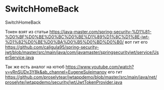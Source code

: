 # SwitchHomeBack
SwitchHomeBack


Токен взят из статьи https://java-master.com/spring-security-%D1%81-%D0%BF%D0%BE%D0%BC%D0%BE%D1%89%D1%8C%D1%8E-jwt-%D1%82%D0%BE%D0%BA%D0%B5%D0%BD%D0%B0/ 
вот гит его https://github.com/caligula95/spring-security-jwt/blob/master/src/main/java/com/javamaster/springsecurityjwt/service/UserService.java

Так же есть аналог на ютюб https://www.youtube.com/watch?v=yRnSUDx3Y8k&ab_channel=EugeneSuleimanov
его гит https://github.com/proselytear/jwtappdemo/blob/master/src/main/java/net/proselyte/jwtappdemo/security/jwt/JwtTokenProvider.java 
